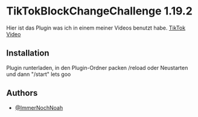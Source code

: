 # TikTokBlockChangeChallenge 1.19.2

Hier ist das Plugin was ich in einem meiner Videos benutzt habe.
[TikTok Video](https://www.tiktok.com/@immernochnoah_tv/video/7169466295929359621?is_from_webapp=1&sender_device=pc&web_id=6986634263568893446)

## Installation

Plugin runterladen, in den Plugin-Ordner packen /reload oder Neustarten und dann "/start" lets goo

    
## Authors

- [@ImmerNochNoah](https://github.com/ImmerNochNoah/)
